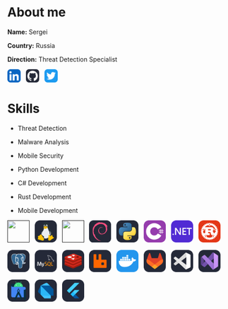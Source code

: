 # About me
**Name:** Sergei

**Country:** Russia

**Direction:** Threat Detection Specialist

[<img src="https://raw.githubusercontent.com/tandpfun/skill-icons/main/icons/LinkedIn.svg" width="30" height="30">](https://www.linkedin.com/in/infokek/)
&nbsp;
[<img src="https://raw.githubusercontent.com/tandpfun/skill-icons/main/icons/Github-Dark.svg" width="30" height="30">](https://github.com/infokek)
&nbsp;
[<img src="https://raw.githubusercontent.com/tandpfun/skill-icons/main/icons/Twitter.svg" width="30" height="30">](https://x.com/infokek_)

# Skills
- Threat Detection
- Malware Analysis
- Mobile Security

- Python Development
- C# Development
- Rust Development
- Mobile Development

[<img src="https://raw.githubusercontent.com/tandpfun/skill-icons/main/icons/Windows-Dark.svg" width="50" height="50">]()
&nbsp;
[<img src="https://raw.githubusercontent.com/tandpfun/skill-icons/main/icons/Linux-Dark.svg" width="50" height="50">]()
&nbsp;
[<img src="https://raw.githubusercontent.com/tandpfun/skill-icons/main/icons/Kali-Dark.svg" width="50" height="50">]()
&nbsp;
[<img src="https://raw.githubusercontent.com/tandpfun/skill-icons/main/icons/Debian-Dark.svg" width="50" height="50">]()
&nbsp;
[<img src="https://raw.githubusercontent.com/tandpfun/skill-icons/main/icons/Python-Dark.svg" width="50" height="50">]()
&nbsp;
[<img src="https://raw.githubusercontent.com/tandpfun/skill-icons/main/icons/CS.svg" width="50" height="50">]()
&nbsp;
[<img src="https://raw.githubusercontent.com/tandpfun/skill-icons/main/icons/DotNet.svg" width="50" height="50">]()
&nbsp;
[<img src="https://raw.githubusercontent.com/tandpfun/skill-icons/main/icons/Rust.svg" width="50" height="50">]()

[<img src="https://raw.githubusercontent.com/tandpfun/skill-icons/main/icons/PostgreSQL-Dark.svg" width="50" height="50">]()
&nbsp;
[<img src="https://raw.githubusercontent.com/tandpfun/skill-icons/main/icons/MySQL-Dark.svg" width="50" height="50">]()
&nbsp;
[<img src="https://raw.githubusercontent.com/tandpfun/skill-icons/main/icons/Redis-Dark.svg" width="50" height="50">]()
&nbsp;
[<img src="https://raw.githubusercontent.com/tandpfun/skill-icons/main/icons/RabbitMQ-Dark.svg" width="50" height="50">]()
&nbsp;
[<img src="https://raw.githubusercontent.com/tandpfun/skill-icons/main/icons/Docker.svg" width="50" height="50">]()
&nbsp;
[<img src="https://raw.githubusercontent.com/tandpfun/skill-icons/main/icons/GitLab-Dark.svg" width="50" height="50">]()
&nbsp;
[<img src="https://raw.githubusercontent.com/tandpfun/skill-icons/main/icons/VSCode-Dark.svg" width="50" height="50">]()
&nbsp;
[<img src="https://raw.githubusercontent.com/tandpfun/skill-icons/main/icons/VisualStudio-Dark.svg" width="50" height="50">]()

[<img src="https://raw.githubusercontent.com/tandpfun/skill-icons/main/icons/AndroidStudio-Dark.svg" width="50" height="50">]()
&nbsp;
[<img src="https://raw.githubusercontent.com/tandpfun/skill-icons/main/icons/Dart-Dark.svg" width="50" height="50">]()
&nbsp;
[<img src="https://raw.githubusercontent.com/tandpfun/skill-icons/main/icons/Flutter-Dark.svg" width="50" height="50">]()

<!--
**infokek/infokek** is a ✨ _special_ ✨ repository because its `README.md` (this file) appears on your GitHub profile.

Here are some ideas to get you started:

- 🔭 I’m currently working on ...
- 🌱 I’m currently learning ...
- 👯 I’m looking to collaborate on ...
- 🤔 I’m looking for help with ...
- 💬 Ask me about ...
- 📫 How to reach me: ...
- 😄 Pronouns: ...
- ⚡ Fun fact: ...
-->
